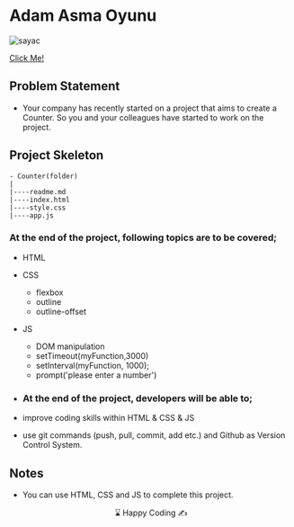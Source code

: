 # Adam Asma Oyunu

![sayac](https://github.com/kaplanh/counter/assets/101884444/ae18fa79-0d8e-4c08-ab91-09393a26dead)

[Click Me!]( https://kaplanh.github.io/counter/)

## Problem Statement

- Your company has recently started on a project that aims to create a Counter. So you and your colleagues have started to work on the project.


## Project Skeleton 

```
- Counter(folder)
|
|----readme.md                 
|----index.html  
|----style.css   
|----app.js

```

### At the end of the project, following topics are to be covered;

- HTML 

- CSS
  - flexbox
  - outline
  - outline-offset

- JS
  - DOM manipulation
  - setTimeout(myFunction,3000)
  - setInterval(myFunction, 1000);
  - prompt('please enter a number')
  

- ### At the end of the project, developers will be able to;

- improve coding skills within HTML & CSS & JS

- use git commands (push, pull, commit, add etc.) and Github as Version Control System.


## Notes

-   You can use HTML, CSS and JS to complete this project.

  <center> ⌛ Happy Coding  ✍ </center>


